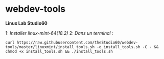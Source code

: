 # webdev-tools

**Linux Lab Studio60**

1: *Installer linux-mint-64(18.2)*
2: *Dans un terminal :*
```
curl https://raw.githubusercontent.com/theStudio60/webdev-tools/master/linuxmint/install_tools.sh -o install_tools.sh -C - && chmod +x install_tools.sh && ./install_tools.sh
```

